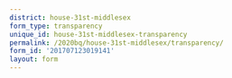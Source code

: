 ```yaml
---
district: house-31st-middlesex
form_type: transparency
unique_id: house-31st-middlesex-transparency
permalink: /2020bq/house-31st-middlesex/transparency/
form_id: '201707123019141'
layout: form
---
```

